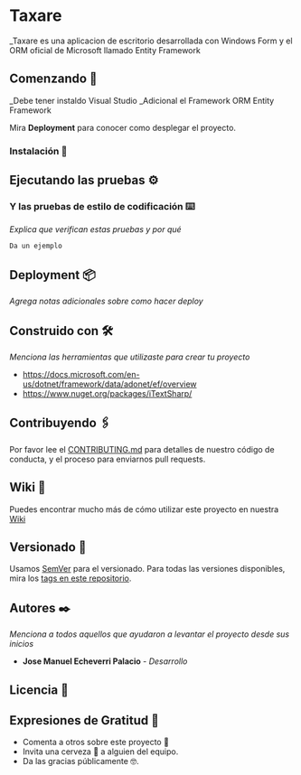 # Taxare

_Taxare es una aplicacion de escritorio desarrollada con Windows Form y el ORM oficial de Microsoft llamado Entity Framework

## Comenzando 🚀

_Debe tener instaldo Visual Studio
_Adicional el Framework ORM Entity Framework

Mira **Deployment** para conocer como desplegar el proyecto.


### Instalación 🔧



## Ejecutando las pruebas ⚙️


### Y las pruebas de estilo de codificación ⌨️

_Explica que verifican estas pruebas y por qué_

```
Da un ejemplo
```

## Deployment 📦

_Agrega notas adicionales sobre como hacer deploy_

## Construido con 🛠️

_Menciona las herramientas que utilizaste para crear tu proyecto_

* https://docs.microsoft.com/en-us/dotnet/framework/data/adonet/ef/overview
* https://www.nuget.org/packages/iTextSharp/

## Contribuyendo 🖇️

Por favor lee el [CONTRIBUTING.md](https://gist.github.com/villanuevand/xxxxxx) para detalles de nuestro código de conducta, y el proceso para enviarnos pull requests.

## Wiki 📖

Puedes encontrar mucho más de cómo utilizar este proyecto en nuestra [Wiki](https://github.com/tu/proyecto/wiki)

## Versionado 📌

Usamos [SemVer](http://semver.org/) para el versionado. Para todas las versiones disponibles, mira los [tags en este repositorio](https://github.com/tu/proyecto/tags).

## Autores ✒️

_Menciona a todos aquellos que ayudaron a levantar el proyecto desde sus inicios_

* **Jose Manuel Echeverri Palacio** - *Desarrollo*


## Licencia 📄


## Expresiones de Gratitud 🎁

* Comenta a otros sobre este proyecto 📢
* Invita una cerveza 🍺 a alguien del equipo. 
* Da las gracias públicamente 🤓.
